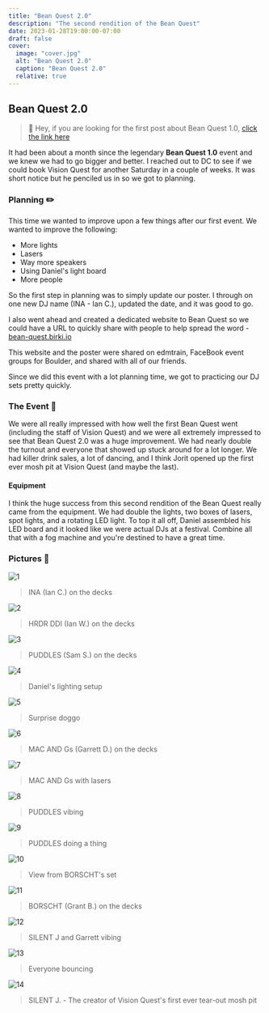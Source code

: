 ```yaml
---
title: "Bean Quest 2.0"
description: "The second rendition of the Bean Quest"
date: 2023-01-28T19:00:00-07:00
draft: false
cover:
  image: "cover.jpg"
  alt: "Bean Quest 2.0"
  caption: "Bean Quest 2.0"
  relative: true
---
```


## Bean Quest 2.0

> 👋 Hey, if you are looking for the first post about Bean Quest 1.0, [click the link here](/posts/bean-quest-1)

It had been about a month since the legendary **Bean Quest 1.0** event and we knew we had to go bigger and better. I reached out to DC to see if we could book Vision Quest for another Saturday in a couple of weeks. It was short notice but he penciled us in so we got to planning.

### Planning ✏️

This time we wanted to improve upon a few things after our first event. We wanted to improve the following:

- More lights
- Lasers
- Way more speakers
- Using Daniel's light board
- More people

So the first step in planning was to simply update our poster. I through on one new DJ name (INA - Ian C.), updated the date, and it was good to go.

I also went ahead and created a dedicated website to Bean Quest so we could have a URL to quickly share with people to help spread the word - [bean-quest.birki.io](https://bean-quest.birki.io/)

This website and the poster were shared on edmtrain, FaceBook event groups for Boulder, and shared with all of our friends.

Since we did this event with a lot planning time, we got to practicing our DJ sets pretty quickly.

### The Event 🥳

We were all really impressed with how well the first Bean Quest went (including the staff of Vision Quest) and we were all extremely impressed to see that Bean Quest 2.0 was a huge improvement. We had nearly double the turnout and everyone that showed up stuck around for a lot longer. We had killer drink sales, a lot of dancing, and I think Jorit opened up the first ever mosh pit at Vision Quest (and maybe the last).

#### Equipment

I think the huge success from this second rendition of the Bean Quest really came from the equipment. We had double the lights, two boxes of lasers, spot lights, and a rotating LED light. To top it all off, Daniel assembled his LED board and it looked like we were actual DJs at a festival. Combine all that with a fog machine and you're destined to have a great time.

### Pictures 📸

![1](1.jpg)

> INA (Ian C.) on the decks

![2](2.jpg)

> HRDR DDI (Ian W.) on the decks

![3](3.jpg)

> PUDDLES (Sam S.) on the decks

![4](4.jpg)

> Daniel's lighting setup

![5](5.jpg)

> Surprise doggo

![6](6.jpg)

> MAC AND Gs (Garrett D.) on the decks

![7](7.jpg)

> MAC AND Gs with lasers

![8](8.jpg)

> PUDDLES vibing

![9](9.jpg)

> PUDDLES doing a thing

![10](10.jpg)

> View from BORSCHT's set

![11](11.jpg)

> BORSCHT (Grant B.) on the decks

![12](12.jpg)

> SILENT J and Garrett vibing

![13](13.jpg)

> Everyone bouncing

![14](14.jpg)

> SILENT J. - The creator of Vision Quest's first ever tear-out mosh pit
